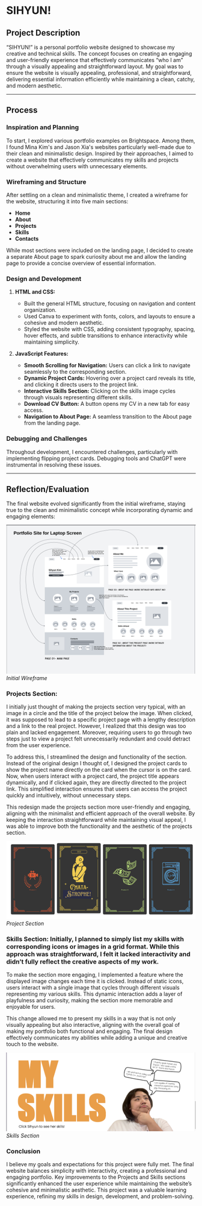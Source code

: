# **SIHYUN!**

## **Project Description**
“SIHYUN!” is a personal portfolio website designed to showcase my creative and technical skills. The concept focuses on creating an engaging and user-friendly experience that effectively communicates “who I am” through a visually appealing and straightforward layout. My goal was to ensure the website is visually appealing, professional, and straightforward, delivering essential information efficiently while maintaining a clean, catchy, and modern aesthetic.

---

## **Process**
### **Inspiration and Planning**
To start, I explored various portfolio examples on Brightspace. Among them, I found Mina Kim's and Jason Xia's websites particularly well-made due to their clean and minimalistic design. Inspired by their approaches, I aimed to create a website that effectively communicates my skills and projects without overwhelming users with unnecessary elements.

### **Wireframing and Structure**
After settling on a clean and minimalistic theme, I created a wireframe for the website, structuring it into five main sections:
- **Home**
- **About**
- **Projects**
- **Skills**
- **Contacts**

While most sections were included on the landing page, I decided to create a separate About page to spark curiosity about me and allow the landing page to provide a concise overview of essential information.

### **Design and Development**
1. **HTML and CSS:**
   - Built the general HTML structure, focusing on navigation and content organization.
   - Used Canva to experiment with fonts, colors, and layouts to ensure a cohesive and modern aesthetic.
   - Styled the website with CSS, adding consistent typography, spacing, hover effects, and subtle transitions to enhance interactivity while maintaining simplicity.

2. **JavaScript Features:**
   - **Smooth Scrolling for Navigation:** Users can click a link to navigate seamlessly to the corresponding section.
   - **Dynamic Project Cards:** Hovering over a project card reveals its title, and clicking it directs users to the project link.
   - **Interactive Skills Section:** Clicking on the skills image cycles through visuals representing different skills.
   - **Download CV Button:** A button opens my CV in a new tab for easy access.
   - **Navigation to About Page:** A seamless transition to the About page from the landing page.

### **Debugging and Challenges**
Throughout development, I encountered challenges, particularly with implementing flipping project cards. Debugging tools and ChatGPT were instrumental in resolving these issues.

---

## **Reflection/Evaluation**
The final website evolved significantly from the initial wireframe, staying true to the clean and minimalistic concept while incorporating dynamic and engaging elements:

![Screenshot of the Website](./screenshots/wireframe.png "Website Screenshot")
*Initial Wireframe*


### **Projects Section:** 

I initially just thought of making the projects section very typical, with an image in a circle and the title of the project below the image. When clicked, it was supposed to lead to a specific project page with a lengthy description and a link to the real project. However, I realized that this design was too plain and lacked engagement. Moreover, requiring users to go through two steps just to view a project felt unnecessarily redundant and could detract from the user experience.

To address this, I streamlined the design and functionality of the section. Instead of the original design I thought of, I designed the project cards to show the project name directly on the card when the cursor is on the card. Now, when users interact with a project card, the project title appears dynamically, and if clicked again, they are directly directed to the project link. This simplified interaction ensures that users can access the project quickly and intuitively, without unnecessary steps.

This redesign made the projects section more user-friendly and engaging, aligning with the minimalist and efficient approach of the overall website. By keeping the interaction straightforward while maintaining visual appeal, I was able to improve both the functionality and the aesthetic of the projects section.

![Screenshot of the Website](./screenshots/projectsc.png "Website Screenshot")
*Project Section* 


### **Skills Section:** Initially, I planned to simply list my skills with corresponding icons or images in a grid format. While this approach was straightforward, I felt it lacked interactivity and didn’t fully reflect the creative aspects of my work.

To make the section more engaging, I implemented a feature where the displayed image changes each time it is clicked. Instead of static icons, users interact with a single image that cycles through different visuals representing my various skills. This dynamic interaction adds a layer of playfulness and curiosity, making the section more memorable and enjoyable for users.

This change allowed me to present my skills in a way that is not only visually appealing but also interactive, aligning with the overall goal of making my portfolio both functional and engaging. The final design effectively communicates my abilities while adding a unique and creative touch to the website.


![Screenshot of the Website](./screenshots/skillsc.png "Website Screenshot")
*Skills Section*



### **Conclusion**
I believe my goals and expectations for this project were fully met. The final website balances simplicity with interactivity, creating a professional and engaging portfolio. Key improvements to the Projects and Skills sections significantly enhanced the user experience while maintaining the website’s cohesive and minimalistic aesthetic. This project was a valuable learning experience, refining my skills in design, development, and problem-solving.
